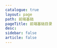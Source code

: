 ```yaml
---
catalogue: true
layout: page
path: 前端基础
pageTitle: 前端基础目录
desc:
sidebar: false
article: false
---
```

